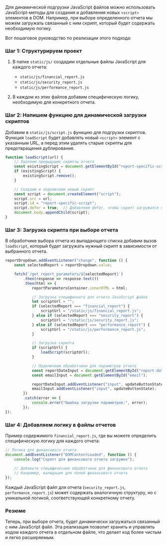 Для динамической подгрузки JavaScript файлов можно использовать JavaScript-методы для создания и добавления новых `<script>` элементов в DOM. Например, при выборе определенного отчета мы можем загружать связанный с ним скрипт, который будет содержать необходимую логику.

Вот пошаговое руководство по реализации этого подхода:

### Шаг 1: Структурируем проект

1. В папке `static/js/` создадим отдельные файлы JavaScript для каждого отчета:
    - `static/js/financial_report.js`
    - `static/js/security_report.js`
    - `static/js/performance_report.js`

2. В каждом из этих файлов добавим специфическую логику, необходимую для конкретного отчета.

### Шаг 2: Напишем функцию для динамической загрузки скриптов

Добавим в `static/js/script.js` функцию для подгрузки скриптов. Функция `loadScript` будет добавлять новый `<script>` элемент с указанным URL, а перед этим удалять старые скрипты для предотвращения дублирования.

```javascript
function loadScript(url) {
    // Удаляем предыдущие скрипты отчета
    const existingScript = document.getElementById("report-specific-script");
    if (existingScript) {
        existingScript.remove();
    }

    // Создаем и подключаем новый скрипт
    const script = document.createElement("script");
    script.src = url;
    script.id = "report-specific-script";
    script.defer = true;  // Добавляем defer, чтобы скрипт загружался после парсинга HTML
    document.body.appendChild(script);
}
```

### Шаг 3: Загрузка скрипта при выборе отчета

В обработчике выбора отчета из выпадающего списка добавим вызов `loadScript`, который будет загружать нужный скрипт в зависимости от выбранного отчета.

```javascript
reportDropdown.addEventListener("change", function () {
    const selectedReport = reportDropdown.value;

    fetch(`/get_report_parameters/${selectedReport}`)
        .then(response => response.text())
        .then(html => {
            reportParametersContainer.innerHTML = html;

            // Загрузка специфичного для отчета JavaScript файла
            let scriptUrl = "";
            if (selectedReport === "financial_report") {
                scriptUrl = "/static/js/financial_report.js";
            } else if (selectedReport === "security_report") {
                scriptUrl = "/static/js/security_report.js";
            } else if (selectedReport === "performance_report") {
                scriptUrl = "/static/js/performance_report.js";
            }

            // Загрузка скрипта
            if (scriptUrl) {
                loadScript(scriptUrl);
            }

            // Подключаем обработчики для параметров отчета
            const reportDateInput = document.getElementById("report-date");
            const emailInput = document.getElementById("email");

            reportDateInput.addEventListener("input", updateButtonState);
            emailInput.addEventListener("input", updateButtonState);
        })
        .catch(error => {
            console.error("Ошибка загрузки параметров:", error);
        });
});
```

### Шаг 4: Добавляем логику в файлы отчетов

Пример содержимого `financial_report.js`, где вы можете определить специфическую логику для каждого отчета:

```javascript
// Логика для финансового отчета
document.addEventListener("DOMContentLoaded", function () {
    console.log("Скрипт для финансового отчета загружен");
    
    // Добавьте специфические обработчики для финансового отчета
    // Например, валидация для полей финансового отчета
});
```

Каждый JavaScript файл для отчета (`security_report.js`, `performance_report.js`) может содержать аналогичную структуру, но с уникальной логикой, соответствующей конкретному отчету.

### Резюме

Теперь, при выборе отчета, будет динамически загружаться связанный с ним JavaScript файл. Эта реализация позволит хранить и управлять кодом каждого отчета в отдельном файле, что делает код более чистым и легко расширяемым.
